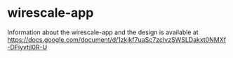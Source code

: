 # wirescale-app


Information about the wirescale-app and the design is available at https://docs.google.com/document/d/1zkjkf7uaSc7zcIvzSWSLDakxt0NMXf-DFiyvtjl0R-U
